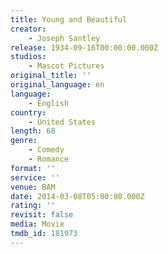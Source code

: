 ```yaml
---
title: Young and Beautiful
creator:
    - Joseph Santley
release: 1934-09-16T00:00:00.000Z
studios:
    - Mascot Pictures
original_title: ''
original_language: en
language:
    - English
country:
    - United States
length: 68
genre:
    - Comedy
    - Romance
format: ''
service: ''
venue: BAM
date: 2014-03-08T05:00:00.000Z
rating: ''
revisit: false
media: Movie
tmdb_id: 181973
---
```



